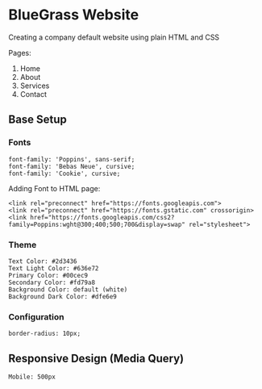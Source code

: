 # BlueGrass Website

Creating a company default website using plain HTML and CSS

Pages:

1. Home
2. About
3. Services
4. Contact

## Base Setup

### Fonts 
```
font-family: 'Poppins', sans-serif;
font-family: 'Bebas Neue', cursive;
font-family: 'Cookie', cursive;
```

Adding Font to HTML page:
```
<link rel="preconnect" href="https://fonts.googleapis.com">
<link rel="preconnect" href="https://fonts.gstatic.com" crossorigin>
<link href="https://fonts.googleapis.com/css2?family=Poppins:wght@300;400;500;700&display=swap" rel="stylesheet">
```

### Theme
```
Text Color: #2d3436
Text Light Color: #636e72
Primary Color: #00cec9
Secondary Color: #fd79a8
Background Color: default (white)
Background Dark Color: #dfe6e9
```

### Configuration
```
border-radius: 10px;
```

## Responsive Design (Media Query) 
```
Mobile: 500px
```
